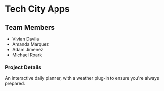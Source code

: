 # Tech City  Apps

## Team Members

- Vivian Davila
- Amanda Marquez
- Adam Jimenez
- Michael Roark

### Project Details

An interactive daily planner, with a weather plug-in to ensure you're always prepared.
